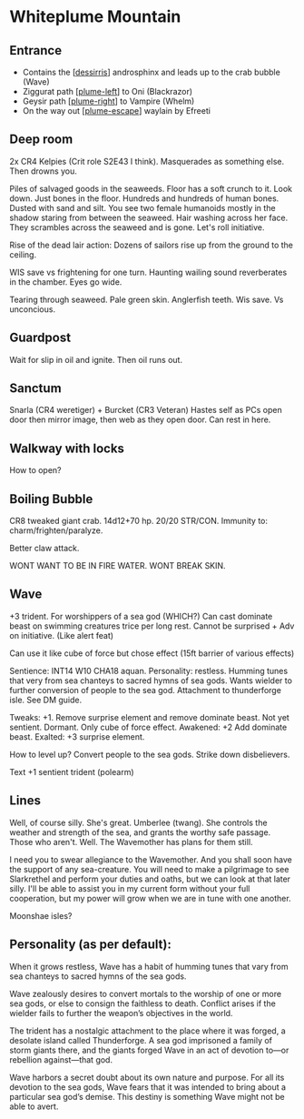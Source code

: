 # Whiteplume Mountain
## Entrance
- Contains the [[dessirris]] androsphinx and leads up to the crab bubble (Wave)
- Ziggurat path [[plume-left]] to Oni (Blackrazor)
- Geysir path [[plume-right]] to Vampire (Whelm)
- On the way out [[plume-escape]] waylain by Efreeti

## Deep room
2x CR4 Kelpies (Crit role S2E43 I think). Masquerades as something else.
Then drowns you.

Piles of salvaged goods in the seaweeds. Floor has a soft crunch to it. Look down. Just bones in the floor. Hundreds and hundreds of human bones. Dusted with sand and silt.
You see two female humanoids mostly in the shadow staring from between the seaweed. Hair washing across her face.
They scrambles across the seaweed and is gone. Let's roll initiative.

Rise of the dead lair action: Dozens of sailors rise up from the ground to the ceiling.

WIS save vs frightening for one turn.
Haunting wailing sound reverberates in the chamber. Eyes go wide.

Tearing through seaweed. Pale green skin. Anglerfish teeth.
Wis save. Vs unconcious.

## Guardpost
Wait for slip in oil and ignite. Then oil runs out.

## Sanctum
Snarla (CR4 weretiger) + Burcket (CR3 Veteran)
Hastes self as PCs open door then mirror image, then web as they open door.
Can rest in here.

## Walkway with locks
How to open?

## Boiling Bubble
CR8 tweaked giant crab. 14d12+70 hp. 20/20 STR/CON.
Immunity to: charm/frighten/paralyze.

Better claw attack.

WONT WANT TO BE IN FIRE WATER. WONT BREAK SKIN.

## Wave
+3 trident. For worshippers of a sea god (WHICH?)
Can cast dominate beast on swimming creatures trice per long rest.
Cannot be surprised + Adv on initiative.  (Like alert feat)

Can use it like cube of force but chose effect (15ft barrier of various effects)

Sentience: INT14 W10 CHA18 aquan.
Personality: restless. Humming tunes that very from sea chanteys to sacred hymns of sea gods.
Wants wielder to further conversion of people to the sea god. Attachment to thunderforge isle. See DM guide.

Tweaks: +1. Remove surprise element and remove dominate beast. Not yet sentient. Dormant.
Only cube of force effect.
Awakened: +2 Add dominate beast.
Exalted: +3 surprise element.

How to level up? Convert people to the sea gods. Strike down disbelievers.

Text
+1 sentient trident (polearm)

## Lines
Well, of course silly. She's great. Umberlee (twang). She controls the weather and strength of the sea, and grants the worthy safe passage. Those who aren't. Well. The Wavemother has plans for them still.

I need you to swear allegiance to the Wavemother. And you shall soon have the support of any sea-creature. You will need to make a pilgrimage to see Slarkrethel and perform your duties and oaths, but we can look at that later silly. I'll be able to assist you in my current form without your full cooperation, but my power will grow when we are in tune with one another.

Moonshae isles?

## Personality (as per default):

When it grows restless, Wave has a habit of humming tunes that vary from sea chanteys to sacred hymns of the sea gods.

Wave zealously desires to convert mortals to the worship of one or more sea gods, or else to consign the faithless to death. Conflict arises if the wielder fails to further the weapon’s objectives in the world.

The trident has a nostalgic attachment to the place where it was forged, a desolate island called Thunderforge. A sea god imprisoned a family of storm giants there, and the giants forged Wave in an act of devotion to—or rebellion against—that god.

Wave harbors a secret doubt about its own nature and purpose. For all its devotion to the sea gods, Wave fears that it was intended to bring about a particular sea god’s demise. This destiny is something Wave might not be able to avert.

[//begin]: # "Autogenerated link references for markdown compatibility"
[dessirris]: ../npcs/dessirris "Dessirris"
[plume-left]: plume-left "Whiteplume Ziggurat"
[plume-right]: plume-right "Whiteplume Coffin"
[plume-escape]: plume-escape "Whiteplume Escape"
[//end]: # "Autogenerated link references"
